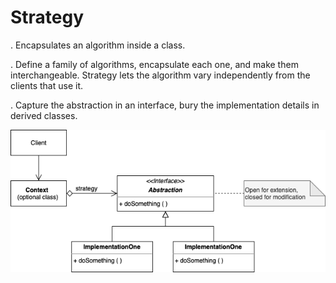 # Strategy

. Encapsulates an algorithm inside a class.

. Define a family of algorithms, encapsulate each one, and make them interchangeable. Strategy lets the algorithm vary independently from the clients that use it.

. Capture the abstraction in an interface, bury the implementation details in derived classes.

![Strategy UML Diagrram](BehavioralPatterns-Strategy.drawio.png)
